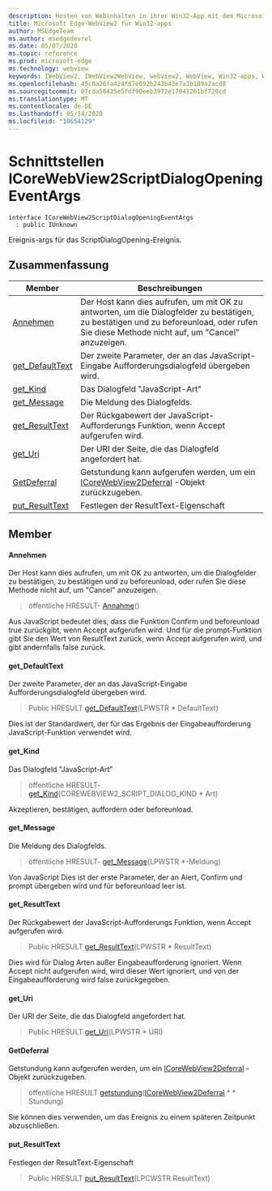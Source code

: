 ```yaml
---
description: Hosten von Webinhalten in ihrer Win32-App mit dem Microsoft Edge WebView2-Steuerelement
title: Microsoft Edge-WebView2 für Win32-apps
author: MSEdgeTeam
ms.author: msedgedevrel
ms.date: 05/07/2020
ms.topic: reference
ms.prod: microsoft-edge
ms.technology: webview
keywords: IWebView2, IWebView2WebView, webview2, WebView, Win32-apps, Win32, Edge, ICoreWebView2, ICoreWebView2Controller, Browser-Steuerelement, Edge-HTML
ms.openlocfilehash: 45c0a26fa424f87e692b243b43e7a3b189a2acd8
ms.sourcegitcommit: 07cda56425e5fdf90eeb3972e17041261bf720cd
ms.translationtype: MT
ms.contentlocale: de-DE
ms.lasthandoff: 05/14/2020
ms.locfileid: "10654129"
---
```

# Schnittstellen ICoreWebView2ScriptDialogOpeningEventArgs 

```
interface ICoreWebView2ScriptDialogOpeningEventArgs
  : public IUnknown
```

Ereignis-args für das ScriptDialogOpening-Ereignis.

## Zusammenfassung

 Member                        | Beschreibungen
--------------------------------|---------------------------------------------
[Annehmen](#accept) | Der Host kann dies aufrufen, um mit OK zu antworten, um die Dialogfelder zu bestätigen, zu bestätigen und zu beforeunload, oder rufen Sie diese Methode nicht auf, um "Cancel" anzuzeigen.
[get_DefaultText](#get_defaulttext) | Der zweite Parameter, der an das JavaScript-Eingabe Aufforderungsdialogfeld übergeben wird.
[get_Kind](#get_kind) | Das Dialogfeld "JavaScript-Art"
[get_Message](#get_message) | Die Meldung des Dialogfelds.
[get_ResultText](#get_resulttext) | Der Rückgabewert der JavaScript-Aufforderungs Funktion, wenn Accept aufgerufen wird.
[get_Uri](#get_uri) | Der URI der Seite, die das Dialogfeld angefordert hat.
[GetDeferral](#getdeferral) | Getstundung kann aufgerufen werden, um ein [ICoreWebView2Deferral](icorewebview2deferral.md) -Objekt zurückzugeben.
[put_ResultText](#put_resulttext) | Festlegen der ResultText-Eigenschaft

## Member

#### Annehmen 

Der Host kann dies aufrufen, um mit OK zu antworten, um die Dialogfelder zu bestätigen, zu bestätigen und zu beforeunload, oder rufen Sie diese Methode nicht auf, um "Cancel" anzuzeigen.

> öffentliche HRESULT- [Annahme](#accept)()

Aus JavaScript bedeutet dies, dass die Funktion Confirm und beforeunload true zurückgibt, wenn Accept aufgerufen wird. Und für die prompt-Funktion gibt Sie den Wert von ResultText zurück, wenn Accept aufgerufen wird, und gibt andernfalls false zurück.

#### get_DefaultText 

Der zweite Parameter, der an das JavaScript-Eingabe Aufforderungsdialogfeld übergeben wird.

> Public HRESULT [get_DefaultText](#get_defaulttext)(LPWSTR * DefaultText)

Dies ist der Standardwert, der für das Ergebnis der Eingabeaufforderung JavaScript-Funktion verwendet wird.

#### get_Kind 

Das Dialogfeld "JavaScript-Art"

> öffentliche HRESULT- [get_Kind](#get_kind)(COREWEBVIEW2_SCRIPT_DIALOG_KIND * Art)

Akzeptieren, bestätigen, auffordern oder beforeunload.

#### get_Message 

Die Meldung des Dialogfelds.

> öffentliche HRESULT- [get_Message](#get_message)(LPWSTR *-Meldung)

Von JavaScript Dies ist der erste Parameter, der an Alert, Confirm und prompt übergeben wird und für beforeunload leer ist.

#### get_ResultText 

Der Rückgabewert der JavaScript-Aufforderungs Funktion, wenn Accept aufgerufen wird.

> Public HRESULT [get_ResultText](#get_resulttext)(LPWSTR * ResultText)

Dies wird für Dialog Arten außer Eingabeaufforderung ignoriert. Wenn Accept nicht aufgerufen wird, wird dieser Wert ignoriert, und von der Eingabeaufforderung wird false zurückgegeben.

#### get_Uri 

Der URI der Seite, die das Dialogfeld angefordert hat.

> Public HRESULT [get_Uri](#get_uri)(LPWSTR * URI)

#### GetDeferral 

Getstundung kann aufgerufen werden, um ein [ICoreWebView2Deferral](icorewebview2deferral.md) -Objekt zurückzugeben.

> öffentliche HRESULT [getstundung](#getdeferral)([ICoreWebView2Deferral](icorewebview2deferral.md) * * Stundung)

Sie können dies verwenden, um das Ereignis zu einem späteren Zeitpunkt abzuschließen.

#### put_ResultText 

Festlegen der ResultText-Eigenschaft

> Public HRESULT [put_ResultText](#put_resulttext)(LPCWSTR ResultText)

